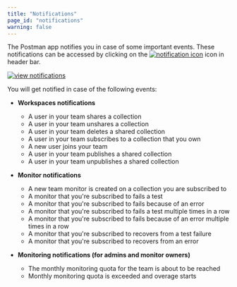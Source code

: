 ```yaml
---
title: "Notifications"
page_id: "notifications"
warning: false
---
```


The Postman app notifies you in case of some important events. These notifications can be accessed by clicking on the [![notification icon](https://s3.amazonaws.com/postman-static-getpostman-com/postman-docs/59084883.png)](https://s3.amazonaws.com/postman-static-getpostman-com/postman-docs/59084883.png) icon in header bar.

[![view notifications](https://s3.amazonaws.com/postman-static-getpostman-com/postman-docs/WS-notifications2.png)](https://s3.amazonaws.com/postman-static-getpostman-com/postman-docs/WS-notifications2.png)

You will get notified in case of the following events:

*   **Workspaces notifications**
    * A user in your team shares a collection
    * A user in your team unshares a collection
    * A user in your team deletes a shared collection
    * A user in your team subscribes to a collection that you own
    * A new user joins your team
    * A user in your team publishes a shared collection
    * A user in your team unpublishes a shared collection

*   **Monitor notifications**
    * A new team monitor is created on a collection you are subscribed to
    * A monitor that you're subscribed to fails a test
    * A monitor that you're subscribed to fails because of an error
    * A monitor that you're subscribed to fails a test multiple times in a row
    * A monitor that you're subscribed to fails because of an error multiple times in a row
    * A monitor that you're subscribed to recovers from a test failure
    * A monitor that you're subscribed to recovers from an error

*   **Monitoring notifications (for admins and monitor owners)**
    * The monthly monitoring quota for the team is about to be reached
    * Monthly monitoring quota is exceeded and overage starts

